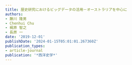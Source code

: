 ```yaml
---
title: 歴史研究におけるビッグデータの活用－オーストラリアを中心に
authors:
- 藤川 隆男
- Chenhui Chu
- 梶原 智之
- 長原 一
date: '2019-12-01'
publishDate: '2024-01-15T05:01:01.267360Z'
publication_types:
- article-journal
publication: '*西洋史学*'
---
```

